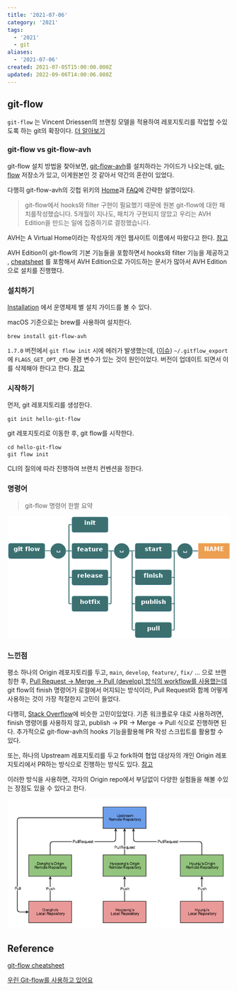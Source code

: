 ```yaml
---
title: '2021-07-06'
category: '2021'
tags:
  - '2021'
  - git
aliases:
  - '2021-07-06'
created: 2021-07-05T15:00:00.000Z
updated: 2022-09-06T14:00:06.080Z
---
```


## git-flow

`git-flow` 는 Vincent Driessen의 브랜칭 모델을 적용하여 레포지토리를 작업할 수있도록 하는 git의 확장이다. [더 알아보기](https://nvie.com/posts/a-successful-git-branching-model/)

### git-flow vs git-flow-avh

git-flow 설치 방법을 찾아보면, [git-flow-avh](https://github.com/petervanderdoes/gitflow-avh)를 설치하라는 가이드가 나오는데, [git-flow](https://github.com/nvie/gitflow) 저장소가 있고, 이게원본인 것 같아서 약간의 혼란이 있었다.

다행히 git-flow-avh의 깃헙 위키의 [Home](https://github.com/petervanderdoes/gitflow-avh/wiki#what-is-git-flow-avh-edition)과 [FAQ](https://github.com/petervanderdoes/gitflow-avh/wiki/FAQ)에 간략한 설명이있다.

> git-flow에서 hooks와 filter 구현이 필요했기 때문에 원본 git-flow에 대한 패치를작성했습니다. 5개월이 지나도, 패치가 구현되지 않았고 우리는 AVH Edition을 만드는 일에 집중하기로 결정했습니다.

AVH는 A Virtual Home이라는 작성자의 개인 웹사이트 이름에서 따왔다고 한다. [참고](https://github.com/petervanderdoes/gitflow-avh/issues/242)

AVH Edition이 git-flow의 기본 기능들을 포함하면서 hooks와 filter 기능을 제공하고 , [cheatsheet](https://danielkummer.github.io/git-flow-cheatsheet/index.ko_KR.html) 를 포함해서 AVH Edition으로 가이드하는 문서가 많아서 AVH Edition으로 설치를 진행했다.

### 설치하기

[Installation](https://github.com/petervanderdoes/gitflow-avh/wiki/Installation) 에서 운영체제 별 설치 가이드를 볼 수 있다.

macOS 기준으로는 brew를 사용하여 설치한다.

```
brew install git-flow-avh
```

`1.7.0` 버전에서 `git flow init` 시에 에러가 발생했는데, ([이슈](https://github.com/fork-dev/Tracker/issues/418)) `~/.gitflow_export` 에 `FLAGS_GET_OPT_CMD` 환경 변수가 있는 것이 원인이었다. 버전이 업데이트 되면서 이를 삭제해야 한다고 한다. [참고](https://github.com/petervanderdoes/gitflow-avh/wiki/Installing-on-Mac-OS-X#post-installation-setup)

### 시작하기

먼저, git 레포지토리를 생성한다.

```
git init hello-git-flow
```

git 레포지토리로 이동한 후, git flow를 시작한다.

```
cd hello-git-flow
git flow init
```

CLI의 질의에 따라 진행하여 브랜치 컨벤션을 정한다.

### 명령어

> git-flow 명령어 한짤 요약

![2021-07-06-images-0](images/2021-07-06-images-0.png)

### 느낀점

평소 하나의 Origin 레포지토리를 두고, `main`, `develop`, `feature/`, `fix/` ... 으로 브랜칭한 후, [Pull Request -> Merge -> Pull (develop) 방식의 workflow를 사용했는데](https://github.com/elsewhencode/project-guidelines#12-git-workflow) git flow의 finish 명령어가 로컬에서 머지되는 방식이라, Pull Request와 함께 어떻게 사용하는 것이 가장 적절한지 고민이 들었다.

다행히, [Stack Overflow](https://stackoverflow.com/a/58410075)에 비슷한 고민이있었다. 기존 워크플로우 대로 사용하려면, finish 명령어를 사용하지 않고, publish -> PR -> Merge -> Pull 식으로 진행하면 된다. 추가적으로 git-flow-avh의 hooks 기능을활용해 PR 작성 스크립트를 활용할 수 있다.

또는, 하나의 Upstream 레포지토리를 두고 fork하여 협업 대상자의 개인 Origin 레포지토리에서 PR하는 방식으로 진행하는 방식도 있다. [참고](https://techblog.woowahan.com/2553/)

이러한 방식을 사용하면, 각자의 Origin repo에서 부담없이 다양한 실험들을 해볼 수있는 장점도 있을 수 있다고 한다.

![2021-07-06-images-1](images/2021-07-06-images-1.png)

## Reference

[git-flow cheatsheet](https://danielkummer.github.io/git-flow-cheatsheet/index.ko_KR.html)

[우린 Git-flow를 사용하고 있어요](https://techblog.woowahan.com/2553/)
